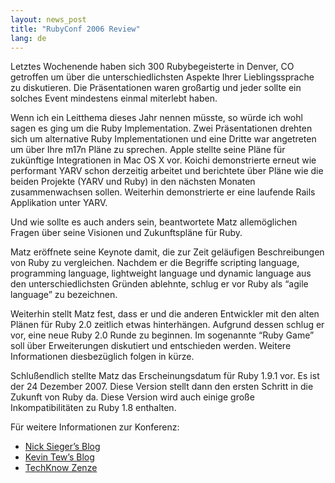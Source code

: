 ```yaml
---
layout: news_post
title: "RubyConf 2006 Review"
lang: de
---
```


Letztes Wochenende haben sich 300 Rubybegeisterte in Denver, CO
getroffen um über die unterschiedlichsten Aspekte Ihrer Lieblingssprache
zu diskutieren. Die Präsentationen waren großartig und jeder sollte ein
solches Event mindestens einmal miterlebt haben.

Wenn ich ein Leitthema dieses Jahr nennen müsste, so würde ich wohl
sagen es ging um die Ruby Implementation. Zwei Präsentationen drehten
sich um alternative Ruby Implementationen und eine Dritte war angetreten
um über Ihre m17n Pläne zu sprechen. Apple stellte seine Pläne für
zukünftige Integrationen in Mac OS X vor. Koichi demonstrierte erneut
wie performant YARV schon derzeitig arbeitet und berichtete über Pläne
wie die beiden Projekte (YARV und Ruby) in den nächsten Monaten
zusammenwachsen sollen. Weiterhin demonstrierte er eine laufende Rails
Applikation unter YARV.

Und wie sollte es auch anders sein, beantwortete Matz allemöglichen
Fragen über seine Visionen und Zukunftspläne für Ruby.

Matz eröffnete seine Keynote damit, die zur Zeit geläufigen
Beschreibungen von Ruby zu vergleichen. Nachdem er die Begriffe
scripting language, programming language, lightweight language und
dynamic language aus den unterschiedlichsten Gründen ablehnte, schlug er
vor Ruby als “agile language” zu bezeichnen.

Weiterhin stellt Matz fest, dass er und die anderen Entwickler mit den
alten Plänen für Ruby 2.0 zeitlich etwas hinterhängen. Aufgrund dessen
schlug er vor, eine neue Ruby 2.0 Runde zu beginnen. Im sogenannte “Ruby
Game” soll über Erweiterungen diskutiert und entschieden werden. Weitere
Informationen diesbezüglich folgen in kürze.

Schlußendlich stellte Matz das Erscheinungsdatum für Ruby 1.9.1 vor. Es
ist der 24 Dezember 2007. Diese Version stellt dann den ersten Schritt
in die Zukunft von Ruby da. Diese Version wird auch einige große
Inkompatibilitäten zu Ruby 1.8 enthalten.

Für weitere Informationen zur Konferenz:

* [Nick Sieger’s Blog][1]
* [Kevin Tew’s Blog][2]
* [TechKnow Zenze][3]



[1]: http://blog.nicksieger.com/ 
[2]: http://blog.tewk.com/ 
[3]: http://juixe.com/techknow/ 
